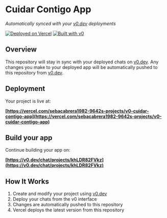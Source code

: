 # Cuidar Contigo App

*Automatically synced with your [v0.dev](https://v0.dev) deployments*

[![Deployed on Vercel](https://img.shields.io/badge/Deployed%20on-Vercel-black?style=for-the-badge&logo=vercel)](https://vercel.com/sebacabrera1982-9642s-projects/v0-cuidar-contigo-app)
[![Built with v0](https://img.shields.io/badge/Built%20with-v0.dev-black?style=for-the-badge)](https://v0.dev/chat/projects/khLDR82FVkz)

## Overview

This repository will stay in sync with your deployed chats on [v0.dev](https://v0.dev).
Any changes you make to your deployed app will be automatically pushed to this repository from [v0.dev](https://v0.dev).

## Deployment

Your project is live at:

**[https://vercel.com/sebacabrera1982-9642s-projects/v0-cuidar-contigo-app](https://vercel.com/sebacabrera1982-9642s-projects/v0-cuidar-contigo-app)**

## Build your app

Continue building your app on:

**[https://v0.dev/chat/projects/khLDR82FVkz](https://v0.dev/chat/projects/khLDR82FVkz)**

## How It Works

1. Create and modify your project using [v0.dev](https://v0.dev)
2. Deploy your chats from the v0 interface
3. Changes are automatically pushed to this repository
4. Vercel deploys the latest version from this repository
